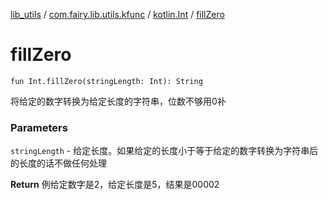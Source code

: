 [lib_utils](../../index.md) / [com.fairy.lib.utils.kfunc](../index.md) / [kotlin.Int](index.md) / [fillZero](./fill-zero.md)

# fillZero

`fun Int.fillZero(stringLength: Int): String`

将给定的数字转换为给定长度的字符串，位数不够用0补

### Parameters

`stringLength` - 给定长度。如果给定的长度小于等于给定的数字转换为字符串后的长度的话不做任何处理

**Return**
例给定数字是2，给定长度是5，结果是00002


